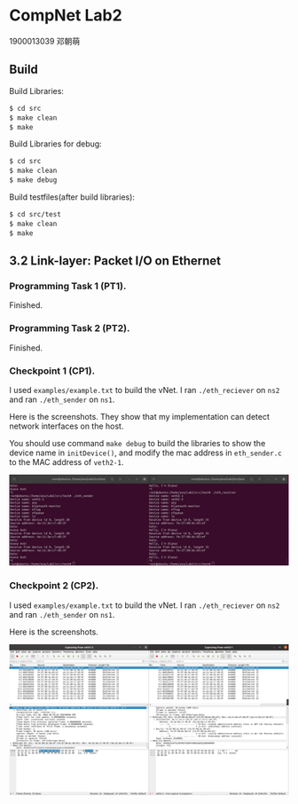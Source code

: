 # CompNet Lab2

1900013039 邓朝萌

## Build

Build Libraries:

```bash
$ cd src
$ make clean
$ make
```

Build Libraries for debug:

```bash
$ cd src
$ make clean
$ make debug
```

Build testfiles(after build libraries):

```bash
$ cd src/test
$ make clean
$ make 
```



## 3.2 Link-layer: Packet I/O on Ethernet

### Programming Task 1 (PT1).

Finished.

### Programming Task 2 (PT2).

Finished.

### Checkpoint 1 (CP1).

I used `examples/example.txt` to build the vNet. I ran `./eth_reciever` on `ns2` and ran `./eth_sender` on `ns1`.

Here is the screenshots. They show that my implementation can detect network interfaces on the host.

You should use command `make debug` to build the libraries to show the device name in `initDevice()`, and modify the mac address in `eth_sender.c` to the MAC address of `veth2-1`.

![image-20211022212855411](checkpoints/CP01/screenshot.png)

### Checkpoint 2 (CP2).

I used `examples/example.txt` to build the vNet. I ran `./eth_reciever` on `ns2` and ran `./eth_sender` on `ns1`.

Here is the screenshots.

![image-20211022212855411](checkpoints/CP02/screenshot.png)

